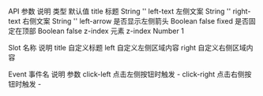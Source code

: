 ###

API
参数	说明	类型	默认值
title	标题	String	''
left-text	左侧文案	String	''
right-text	右侧文案	String	''
left-arrow	是否显示左侧箭头	Boolean	false
fixed	是否固定在顶部	Boolean	false
z-index	元素 z-index	Number	1

Slot
名称	说明
title	自定义标题
left	自定义左侧区域内容
right	自定义右侧区域内容


Event
事件名	说明	参数
click-left	点击左侧按钮时触发	-
click-right	点击右侧按钮时触发	-
